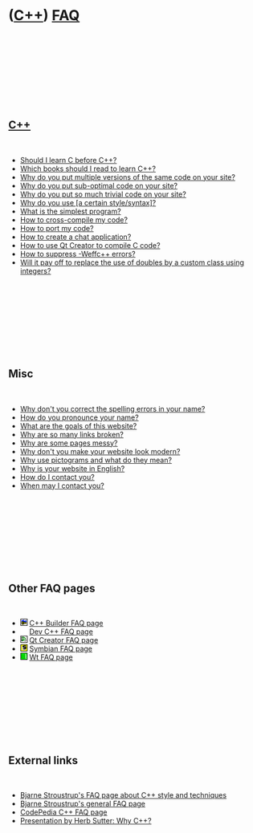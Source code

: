 



 

 

 

 

 

([C++](Cpp.htm)) [FAQ](CppFaq.htm)
==================================

 

 

 

 

 

[C++](Cpp.htm)
--------------

 

-   [Should I learn C before C++?](CppLearnCbeforeCpp.htm)
-   [Which books should I read to learn C++?](CppBooks.htm)
-   [Why do you put multiple versions of the same code on your
    site?](CppWhyMultipleCode.htm)
-   [Why do you put sub-optimal code on your
    site?](CppWhySubOptimalCode.htm)
-   [Why do you put so much trivial code on your
    site?](CppWhyTrivialCode.htm)
-   [Why do you use \[a certain style/syntax\]?](CppStyle.htm)
-   [What is the simplest program?](CppHelloWorld.htm)
-   [How to cross-compile my code?](CppCrossCompile.htm)
-   [How to port my code?](CppPort.htm)
-   [How to create a chat application?](CppChat.htm)
-   [How to use Qt Creator to compile C code?](CppCompilerC.htm)
-   [How to suppress -Weffc++ errors?](CppSuppressEffCppErrors.htm)
-   [Will it pay off to replace the use of doubles by a custom class
    using integers?](CppReplaceDoubleByCustomClassUsingIntegers.htm)

 

 

 

 

 

Misc
----

 

-   [Why don't you correct the spelling errors in your
    name?](CppWhySpellingError.htm)
-   [How do you pronounce your name?](CppPronounceName.htm)
-   [What are the goals of this website?](CppGoal.htm)
-   [Why are so many links broken?](CppBrokenLinks.htm)
-   [Why are some pages messy?](CppMessyPages.htm)
-   [Why don't you make your website look
    modern?](CppWhyNoModernWebsite.htm)
-   [Why use pictograms and what do they mean?](CppPictograms.htm)
-   [Why is your website in English?](CppWhyEnglish.htm)
-   [How do I contact you?](Contact.htm)
-   [When may I contact you?](Contact.htm)

 

 

 

 

 

Other FAQ pages
---------------

 

-   ![C++ Builder](PicCppBuilder.png) [C++ Builder FAQ
    page](CppBuilderFaq.htm)
-   ![ ](PicSpacer.png) [Dev C++ FAQ page](CppDevCppFaq.htm)
-   ![Qt Creator](PicQtCreator.png) [Qt Creator FAQ page](CppQtFaq.htm)
-   ![Symbian](PicSymbian.png) [Symbian FAQ page](CppSymbianFaq.htm)
-   ![Wt](PicWt.png) [Wt FAQ page](CppWtFaq.htm)

 

 

 

 

 

External links
--------------

 

-   [Bjarne Stroustrup's FAQ page about C++ style and
    techniques](http://www.research.att.com/~bs/bs_faq2.html)
-   [Bjarne Stroustrup's general FAQ
    page](http://www.research.att.com/~bs/bs_faq.html)
-   [CodePedia C++ FAQ page](http://www.codepedia.com/1/CppFaq)
-   [Presentation by Herb Sutter: Why
    C++?](http://channel9.msdn.com/posts/C-and-Beyond-2011-Herb-Sutter-Why-C/player?w=512&h=288)

 

 

 

 

 





 




